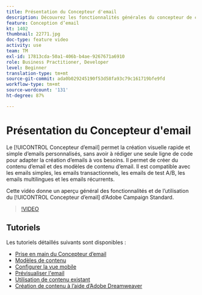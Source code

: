 ```yaml
---
title: Présentation du Concepteur d'email
description: Découvrez les fonctionnalités générales du concepteur de courrier électronique et comment concevoir un courrier électronique à partir de zéro.
feature: Conception d’email
kt: 1402
thumbnail: 22771.jpg
doc-type: feature video
activity: use
team: TM
exl-id: 17813cda-50a1-406b-b4ae-9267671a6910
role: Business Practitioner, Developer
level: Beginner
translation-type: tm+mt
source-git-commit: ada0b029245190f53d58fa93c79c161719bfe9fd
workflow-type: tm+mt
source-wordcount: '131'
ht-degree: 87%

---
```


# Présentation du Concepteur d&#39;email

Le [!UICONTROL Concepteur d’email] permet la création visuelle rapide et simple d’emails personnalisés, sans avoir à rédiger une seule ligne de code pour adapter la création d’emails à vos besoins. Il permet de créer du contenu d’email et des modèles de contenu d’email. Il est compatible avec les emails simples, les emails transactionnels, les emails de test A/B, les emails multilingues et les emails récurrents.

Cette vidéo donne un aperçu général des fonctionnalités et de l’utilisation du [!UICONTROL Concepteur d’email] d’Adobe Campaign Standard.

>[!VIDEO](https://video.tv.adobe.com/v/22771?quality=12)

## Tutoriels

Les tutoriels détaillés suivants sont disponibles :

* [Prise en main du Concepteur d’email](/help/designing-content/email-designer/getting-started-with-the-email-designer.md)
* [Modèles de contenu ](/help/designing-content/email-designer/email-content-templates.md)
* [Configurer la vue mobile](/help/designing-content/email-designer/configure-the-mobile-view.md)
* [Prévisualiser l&#39;email](/help/designing-content/email-designer/preview-your-email.md)
* [Utilisation de contenu existant](/help/designing-content/email-designer/working-with-existing-content.md)
* [Création de contenu à l’aide d’Adobe Dreamweaver](/help/designing-content/email-designer/dreamweaver-integration.md)
